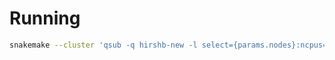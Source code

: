 Running
========
```bash
snakemake --cluster 'qsub -q hirshb-new -l select={params.nodes}:ncpus={params.threads}' --cluster-cancel 'qdel' --latency-wait 30  -j 10 plot_node_scalability
```

